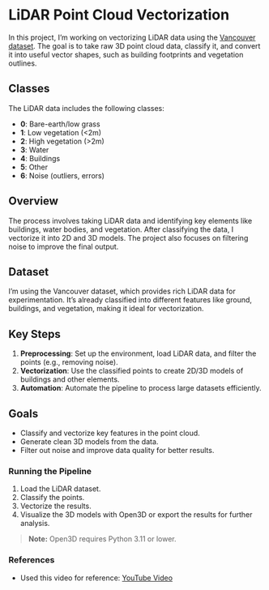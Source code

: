 # LiDAR Point Cloud Vectorization
In this project, I’m working on vectorizing LiDAR data using the [Vancouver dataset](https://opendata.vancouver.ca/explore/dataset/lidar-2022/map/?location=11,49.31483,-123.14438). The goal is to take raw 3D point cloud data, classify it, and convert it into useful vector shapes, such as building footprints and vegetation outlines.

## Classes

The LiDAR data includes the following classes:

- **0**: Bare-earth/low grass
- **1**: Low vegetation (<2m)
- **2**: High vegetation (>2m)
- **3**: Water
- **4**: Buildings
- **5**: Other
- **6**: Noise (outliers, errors)

## Overview

The process involves taking LiDAR data and identifying key elements like buildings, water bodies, and vegetation. After classifying the data, I vectorize it into 2D and 3D models. The project also focuses on filtering noise to improve the final output.

## Dataset

I’m using the Vancouver dataset, which provides rich LiDAR data for experimentation. It’s already classified into different features like ground, buildings, and vegetation, making it ideal for vectorization.

## Key Steps

1. **Preprocessing**: Set up the environment, load LiDAR data, and filter the points (e.g., removing noise).
2. **Vectorization**: Use the classified points to create 2D/3D models of buildings and other elements.
3. **Automation**: Automate the pipeline to process large datasets efficiently.

## Goals

- Classify and vectorize key features in the point cloud.
- Generate clean 3D models from the data.
- Filter out noise and improve data quality for better results.

### Running the Pipeline

1. Load the LiDAR dataset.
2. Classify the points.
3. Vectorize the results.
4. Visualize the 3D models with Open3D or export the results for further analysis.

> **Note:** Open3D requires Python 3.11 or lower.

### References

- Used this video for reference: [YouTube Video](https://www.youtube.com/watch?v=7SPLEDyCrmw)

